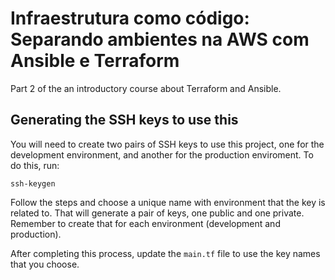 # Infraestrutura como código: Separando ambientes na AWS com Ansible e Terraform

Part 2 of the an introductory course about Terraform and Ansible.

## Generating the SSH keys to use this

You will need to create two pairs of SSH keys to use this project, one for the development environment, and another for the production enviroment. To do this, run:

```shell
ssh-keygen
```

Follow the steps and choose a unique name with environment that the key is related to. That will generate a pair of keys, one public and one private. Remember to create that for each environment (development and production).

After completing this process, update the `main.tf` file to use the key names that you choose.